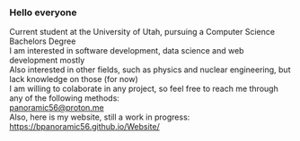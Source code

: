 ### Hello everyone
Current student at the University of Utah, pursuing a Computer Science Bachelors Degree</br>
I am interested in software development, data science and web development mostly</br>
Also interested in other fields, such as physics and nuclear engineering, but lack knowledge on those (for now)</br>
I am willing to colaborate in any project, so feel free to reach me through any of the following methods:</br>
panoramic56@proton.me</br>
Also, here is my website, still a work in progress: https://bpanoramic56.github.io/Website/
<!--
**BPanoramic56/BPanoramic56** is a ✨ _special_ ✨ repository because its `README.md` (this file) appears on your GitHub profile.

Here are some ideas to get you started:

- 🔭 I’m currently working on ...
- 🌱 I’m currently learning ...
- 👯 I’m looking to collaborate on ...
- 🤔 I’m looking for help with ...
- 💬 Ask me about ...
- 📫 How to reach me: ...
- 😄 Pronouns: ...
- ⚡ Fun fact: ...
-->
